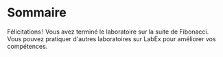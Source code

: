 # Sommaire

Félicitations ! Vous avez terminé le laboratoire sur la suite de Fibonacci. Vous pouvez pratiquer d'autres laboratoires sur LabEx pour améliorer vos compétences.
